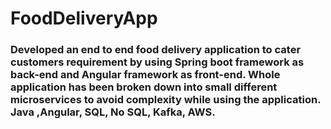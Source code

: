 # FoodDeliveryApp

### Developed an end to end food delivery application to cater customers requirement by using Spring boot framework as back-end and Angular framework as front-end. Whole application has been broken down into small different microservices to avoid complexity while using the application. Java ,Angular, SQL, No SQL, Kafka, AWS. 


